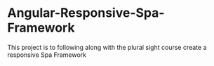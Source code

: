 # Angular-Responsive-Spa-Framework
This project is to following along with the plural sight course create a responsive Spa Framework
